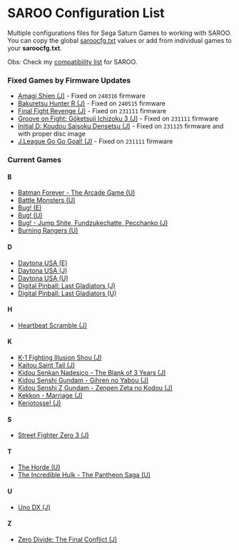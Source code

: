 # SAROO Configuration List

Multiple configurations files for Sega Saturn Games to working with SAROO. You can copy the global [saroocfg.txt](./saroocfg.txt) values or add from individual games to your **saroocfg.txt**.

Obs: Check my [compatibility list](https://github.com/williamdsw/saroo-compatibility-list) for SAROO.

### Fixed Games by Firmware Updates

- [Amagi Shien (J)](./J/T-1513G//README.md) - Fixed on `240316` firmware
- [Bakuretsu Hunter R (J)](./J/T-24903G/README.md) - Fixed on `240515` firmware
- [Final Fight Revenge (J)](./J/T-1248G/README.md) - Fixed on `231111` firmware
- [Groove on Fight: Gōketsuji Ichizoku 3 (J)](./J/T-14411G/README.md) - Fixed on `231111` firmware
- [Initial D: Koudou Saisoku Densetsu (J)](./J/T-25503G//README.md) - Fixed on `231125` firmware and with proper disc image
- [J.League Go Go Goal! (J)](./J/T-3602G/README.md) - Fixed on `231111` firmware

### Current Games

#### B

- [Batman Forever - The Arcade Game (U)](./U/T-8140H/README.md)
- [Battle Monsters (U)](./U/T-8137H/README.md)
- [Bug! (E)](./E/MK-81004/README.md)
- [Bug! (U)](./U/GM-81004/README.md)
- [Bug! - Jump Shite, Fundzukechatte, Pecchanko (J)](./J/GS-9063/README.md)
- [Burning Rangers (U)](./U/MK-81803/README.md)

#### D

- [Daytona USA (E)](./E/MK_8120050/README.md)
- [Daytona USA (J)](./J/GS-9013/README.md)
- [Daytona USA (U)](./U/MK-81200/README.md)
- [Digital Pinball: Last Gladiators (J)](./J/T-18903G/README.md)
- [Digital Pinball: Last Gladiators (U)](./U/T-4804H/README.md)

#### H

- [Heartbeat Scramble (J)](./J/T-15014G/README.md)

#### K

- [K-1 Fighting Illusion Shou (J)](./J/T-26102G/README.md)
- [Kaitou Saint Tail (J)](./J/T-28201G/README.md)
- [Kidou Senkan Nadesico - The Blank of 3 Years (J)](./J/GS-9195/README.md)
- [Kidou Senshi Gundam - Gihren no Yabou (J)](./J/T-13327G/README.md)
- [Kidou Senshi Z Gundam - Zenpen Zeta no Kodou (J)](./J/T-13315G/README.md)
- [Kekkon - Marriage (J)](./J/T-10501G/README.md)
- [Keriotosse! (J)](./J/T-30306G/README.md)

#### S

- [Street Fighter Zero 3 (J)](./J/T-1246G/README.md)

#### T

- [The Horde (U)](./U/T-15909H50/README.md)
- [The Incredible Hulk - The Pantheon Saga (U)](./U/T-7905H/README.md)

#### U

- [Uno DX (J)](./J/T-26414G/README.md)

#### Z

- [Zero Divide: The Final Conflict (J)](./J/T-31601G/README.md)
